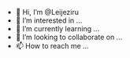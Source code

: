- 👋 Hi, I’m @Leijeziru
- 👀 I’m interested in ...
- 🌱 I’m currently learning ...
- 💞️ I’m looking to collaborate on ...
- 📫 How to reach me ...

<!---
Leijeziru/Leijeziru is a ✨ special ✨ repository because its `README.md` (this file) appears on your GitHub profile.
You can click the Preview link to take a look at your changes.
--->
